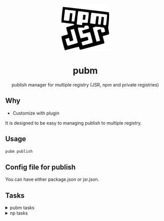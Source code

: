 <p align="center">
<img src="https://github.com/syi0808/pubm/blob/main/docs/logo.svg" height="150">
</p>

<h1 align="center">
pubm
</h1>

<p align="center">
publish manager for multiple registry (JSR, npm and private registries)
<p>

## Why

- Customize with plugin

It is designed to be easy to managing publish to multiple registry.

## Usage

```bash
pubm publish
```

## Config file for publish

You can have either package.json or jsr.json.


## Tasks

<details>
<summary>
pubm tasks
</summary>

- Notify new version
- Checking required information
  - Select SemVer increment or specify new version
  - Select the tag for this pre-release version in npm: (if version is prerelease) 
- Prerequisite checks = skip-pre (for deployment reliability)
  - Checking if remote history is clean...
  - Checking if the local working tree is clean…
  - Checking if commits exist since the last release...
  - Confirming new files and new dependencies...
      - compare and get add files using diff with HEAD and latest tag
      - get local package.json and latest tag package.json file
  - Checking if the package has never been deployed...
      - check npm registry
  - if first time -> Checking package name availability…
- Required conditions checks (concurrently) = skip-required (for pubm tasks)
  - Ping registries…
  - Checking if test and build scripts exist...
  - Checking package manager version...
  - if not first time -> Verifying user authentication...
  - Checking git version...
  - Checking git remote...
  - Checking git tag existence...
  - Verifying current branch is a release branch...
  - Checking if npm and jsr are installed...
- Running tests...
- Building the project...
- Bumping version…
- Publishing... (concurrently)
  - npm
      - Running npm publish…
      - Verifying two-factor authentication…
  - jsr
      - Running jsr publish…
      - Verifying two-factor authentication…
- Pushing tags to GitHub...
- Creating release draft on GitHub...
</details>

<details>
<summary>
np tasks
</summary>

- Show New files and New dependencies
- Check commits exist since last release
- Check package name availabliity
- Input SemVer version
- Input tag (if version is prerelease)
- Check hasn't been published scoped package
- Prerequisite tasks
  - Ping npm registry
  - Check package manager version
  - Verify user is authenticated
  - Check git version
  - Check git remote
  - Validate version
  - Check for prerelease vesion
    - if not private and is prerelease version and tag option not exist -> throw error should set tag
  - Check git tag existence
- Git tasks
  - Check current branch is release branch
  - Check local working tree is clean
  - Check remote history is clean
- Cleanup
- Install dependencies
- Tests
- Bumping version
- Publish package
- two-factor authentication
- Push tags
- Release draft
</details>
